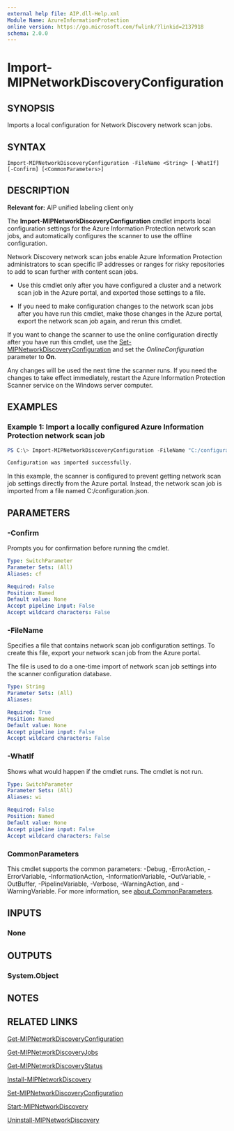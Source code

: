 ```yaml
---
external help file: AIP.dll-Help.xml
Module Name: AzureInformationProtection
online version: https://go.microsoft.com/fwlink/?linkid=2137918
schema: 2.0.0
---
```


# Import-MIPNetworkDiscoveryConfiguration

## SYNOPSIS
Imports a local configuration for Network Discovery network scan jobs.

## SYNTAX

```
Import-MIPNetworkDiscoveryConfiguration -FileName <String> [-WhatIf] [-Confirm] [<CommonParameters>]
```

## DESCRIPTION
**Relevant for:** AIP unified labeling client only

The **Import-MIPNetworkDiscoveryConfiguration** cmdlet imports local configuration settings for the Azure Information Protection network scan jobs, and automatically configures the scanner to use the offline configuration. 

Network Discovery network scan jobs enable Azure Information Protection administrators to scan specific IP addresses or ranges for risky repositories to add to scan further with content scan jobs.

- Use this cmdlet only after you have configured a cluster and a network scan job in the Azure portal, and exported those settings to a file. 

- If you need to make configuration changes to the network scan jobs after you have run this cmdlet, make those changes in the Azure portal, export the network scan job again, and rerun this cmdlet.

If you want to change the scanner to use the online configuration directly after you have run this cmdlet, use the [Set-MIPNetworkDiscoveryConfiguration](./Set-MIPNetworkDiscoveryConfiguration.md) and set the *OnlineConfiguration* parameter to **On**.

Any changes will be used the next time the scanner runs. If you need the changes to take effect immediately, restart the Azure Information Protection Scanner service on the Windows server computer.


## EXAMPLES

### Example 1: Import a locally configured Azure Information Protection network scan job

```powershell
PS C:\> Import-MIPNetworkDiscoveryConfiguration -FileName "C:/configuration.json"

Configuration was imported successfully.
```

In this example, the scanner is configured to prevent getting network scan job settings directly from the Azure portal. Instead, the network scan job is imported from a file named C:/configuration.json.

## PARAMETERS

### -Confirm
Prompts you for confirmation before running the cmdlet.

```yaml
Type: SwitchParameter
Parameter Sets: (All)
Aliases: cf

Required: False
Position: Named
Default value: None
Accept pipeline input: False
Accept wildcard characters: False
```

### -FileName
Specifies a file that contains network scan job configuration settings. To create this file, export your network scan job from the Azure portal.

The file is used to do a one-time import of network scan job settings into the scanner configuration database.

```yaml
Type: String
Parameter Sets: (All)
Aliases:

Required: True
Position: Named
Default value: None
Accept pipeline input: False
Accept wildcard characters: False
```

### -WhatIf
Shows what would happen if the cmdlet runs.
The cmdlet is not run.

```yaml
Type: SwitchParameter
Parameter Sets: (All)
Aliases: wi

Required: False
Position: Named
Default value: None
Accept pipeline input: False
Accept wildcard characters: False
```

### CommonParameters
This cmdlet supports the common parameters: -Debug, -ErrorAction, -ErrorVariable, -InformationAction, -InformationVariable, -OutVariable, -OutBuffer, -PipelineVariable, -Verbose, -WarningAction, and -WarningVariable. For more information, see [about_CommonParameters](/powershell/module/microsoft.powershell.core/about/about_commonparameters).

## INPUTS

### None

## OUTPUTS

### System.Object
## NOTES

## RELATED LINKS

[Get-MIPNetworkDiscoveryConfiguration](Get-MIPNetworkDiscoveryConfiguration.md)

[Get-MIPNetworkDiscoveryJobs](Get-MIPNetworkDiscoveryJobs.md)

[Get-MIPNetworkDiscoveryStatus](Get-MIPNetworkDiscoveryStatus.md)

[Install-MIPNetworkDiscovery](Install-MIPNetworkDiscovery.md)

[Set-MIPNetworkDiscoveryConfiguration](Set-MIPNetworkDiscoveryConfiguration.md)

[Start-MIPNetworkDiscovery](Start-MIPNetworkDiscovery.md)

[Uninstall-MIPNetworkDiscovery](Uninstall-MIPNetworkDiscovery.md)